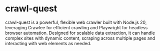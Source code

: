 # crawl-quest
crawl-quest is a powerful, flexible web crawler built with Node.js 20, leveraging Crawlee for efficient crawling and Playwright for headless browser automation. Designed for scalable data extraction, it can handle complex sites with dynamic content, scraping across multiple pages and interacting with web elements as needed.
